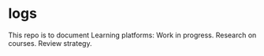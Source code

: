 # logs

This repo is to document Learning platforms:
          Work in progress. 
          Research on courses.
          Review strategy.


